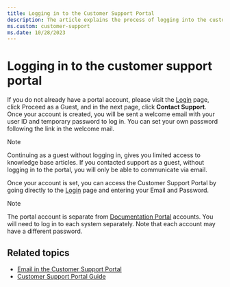 ```yaml
---
title: Logging in to the Customer Support Portal
description: The article explains the process of logging into the customer support portal.
ms.custom: customer-support
ms.date: 10/28/2023
---
```


# Logging in to the customer support portal

If you do not already have a portal account, please visit the [Login](https://help.xandr.com/) page, click Proceed as a Guest, and in the next page, click **Contact Support**. Once your account is created, you will be sent a welcome email with your user ID and temporary password to log in. You can set your own password following the link in the welcome mail.

> [!NOTE]
> Continuing as a guest without logging in, gives you limited access to knowledge base articles. If you
> contacted support as a guest, without logging in to the portal, you will only be able to communicate via email.

Once your account is set, you can access the Customer Support Portal by going directly to the [Login](https://help.xandr.com/) page and entering your Email and Password.

> [!NOTE]
> The portal account is separate from [Documentation Portal](https://learn.microsoft.com/en-us/xandr/) accounts. You will need to log in to each system separately. Note that each account may have a different password.

## Related topics

- [Email in the Customer Support Portal](xcs-email-in-the-customer-support-portal.md)
- [Customer Support Portal Guide](xcs-customer-support-portal-guide.md)
